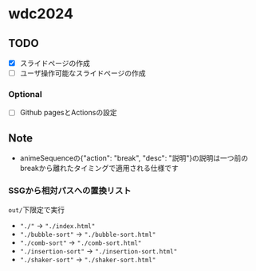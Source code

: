 # wdc2024

## TODO
- [x] スライドページの作成
- [ ] ユーザ操作可能なスライドページの作成
### Optional
- [ ] Github pagesとActionsの設定 

## Note
- animeSequenceの{"action": "break", "desc": "説明"}の説明は一つ前のbreakから離れたタイミングで適用される仕様です

### SSGから相対パスへの置換リスト
`out/`下限定で実行
- `"./"` -> `"./index.html"`
- `"./bubble-sort"` -> `"./bubble-sort.html"`
- `"./comb-sort"` -> `"./comb-sort.html"`
- `"./insertion-sort"` -> `"./insertion-sort.html"`
- `"./shaker-sort"` -> `"./shaker-sort.html"`